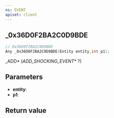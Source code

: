 ```yaml
---
ns: EVENT
apiset: client
---
```

## _0x36D0F2BA2C0D9BDE

```c
// 0x36D0F2BA2C0D9BDE
Any _0x36D0F2BA2C0D9BDE(Entity entity,int p1);
```

_ADD* (_ADD_SHOCKING_EVENT_* ?)

## Parameters
* **entity**:
* **p1**:

## Return value